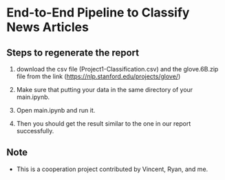 # End-to-End Pipeline to Classify News Articles

## Steps to regenerate the report
1. download the csv file (Project1-Classification.csv) and the glove.6B.zip file from the link (https://nlp.stanford.edu/projects/glove/)

2. Make sure that putting your data in the same directory of your main.ipynb.

3. Open main.ipynb and run it.

4. Then you should get the result similar to the one in our report successfully.


## Note

- This is a cooperation project contributed by Vincent, Ryan, and me.

